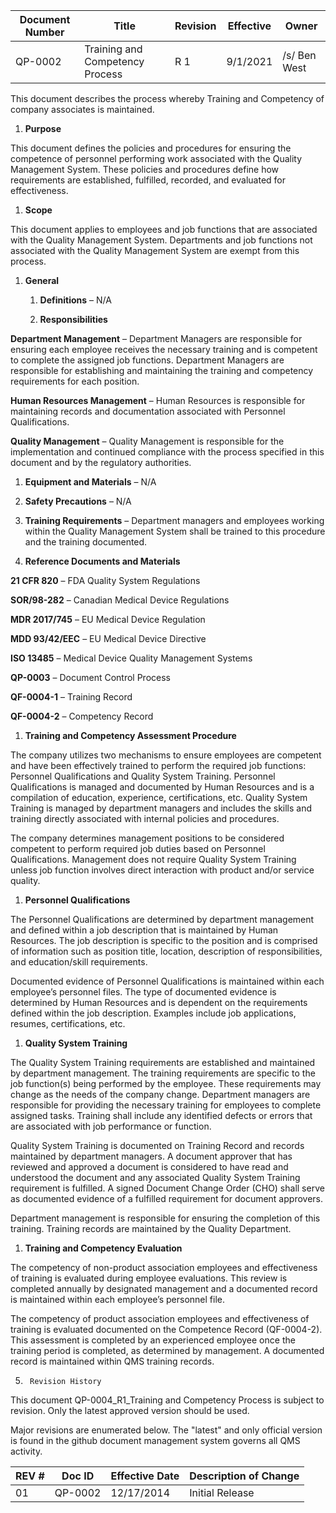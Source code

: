 
Document Number|Title|Revision|Effective|Owner
---------------|-------------------------------------|---|----|-----
QP-0002|Training and Competency Process|R 1|9/1/2021|/s/ Ben West


This document describes the process whereby Training and Competency of company associates is maintained.


1.  **Purpose**

This document defines the policies and procedures for ensuring the
competence of personnel performing work associated with the Quality
Management System. These policies and procedures define how
requirements are established, fulfilled, recorded, and evaluated for
effectiveness.

1.  **Scope**

This document applies to employees and job functions that are
associated with the Quality Management System. Departments and job
functions not associated with the Quality Management System are exempt
from this process.

1.  **General**

    1.  **Definitions** – N/A

    2.  **Responsibilities**

**Department Management** – Department Managers are responsible for
ensuring each employee receives the necessary training and is
competent to complete the assigned job functions. Department Managers
are responsible for establishing and maintaining the training and
competency requirements for each position.

**Human Resources Management** – Human Resources is responsible for
maintaining records and documentation associated with Personnel
Qualifications.

**Quality Management** – Quality Management is responsible for the
implementation and continued compliance with the process specified in
this document and by the regulatory authorities.

1.  **Equipment and Materials** – N/A

2.  **Safety Precautions** – N/A

3.  **Training Requirements** – Department managers and employees
    working within the Quality Management System shall be trained to
    this procedure and the training documented.

4.  **Reference Documents and Materials**

**21 CFR 820** – FDA Quality System Regulations

**SOR/98-282** – Canadian Medical Device Regulations

**MDR 2017/745** – EU Medical Device Regulation

**MDD 93/42/EEC** – EU Medical Device Directive

**ISO 13485** – Medical Device Quality Management Systems

**QP-0003** – Document Control Process

**QF-0004-1** – Training Record

**QF-0004-2** – Competency Record

1.  **Training and Competency Assessment Procedure**

The company utilizes two mechanisms to ensure employees are competent
and have been effectively trained to perform the required job
functions: Personnel Qualifications and Quality System Training.
Personnel Qualifications is managed and documented by Human Resources
and is a compilation of education, experience, certifications, etc.
Quality System Training is managed by department managers and includes
the skills and training directly associated with internal policies and
procedures.
>
The company determines management positions to be considered competent
to perform required job duties based on Personnel Qualifications.
Management does not require Quality System Training unless job
function involves direct interaction with product and/or service
quality.

1.  **Personnel Qualifications**

The Personnel Qualifications are determined by department management
and defined within a job description that is maintained by Human
Resources. The job description is specific to the position and is
comprised of information such as position title, location, description
of responsibilities, and education/skill requirements.
>
Documented evidence of Personnel Qualifications is maintained within
each employee’s personnel files. The type of documented evidence is
determined by Human Resources and is dependent on the requirements
defined within the job description. Examples include job applications,
resumes, certifications, etc.

1.  **Quality System Training**

The Quality System Training requirements are established and
maintained by department management. The training requirements are
specific to the job function(s) being performed by the employee. These
requirements may change as the needs of the company change. Department
managers are responsible for providing the necessary training for
employees to complete assigned tasks. Training shall include any
identified defects or errors that are associated with job performance
or function.

Quality System Training is documented on Training Record and records
maintained by department managers. A document approver that has
reviewed and approved a document is considered to have read and
understood the document and any associated Quality System Training
requirement is fulfilled. A signed Document Change Order (CHO) shall
serve as documented evidence of a fulfilled requirement for document
approvers.

Department management is responsible for ensuring the completion of
this training. Training records are maintained by the Quality
Department.

1.  **Training and Competency Evaluation**

The competency of non-product association employees and effectiveness
of training is evaluated during employee evaluations. This review is
completed annually by designated management and a documented record is
maintained within each employee’s personnel file.
>
The competency of product association employees and effectiveness of
training is evaluated documented on the Competence Record (QF-0004-2).
This assessment is completed by an experienced employee once the
training period is completed, as determined by management. A
documented record is maintained within QMS training records.

5.      Revision History

This document  QP-0004_R1_Training and Competency Process
is subject to revision. Only the latest approved version should be used.

Major revisions are enumerated below.
The "latest" and only official version is found in the github document management system governs all QMS activity.

REV #|Doc ID|Effective Date|Description of Change
-----|------|--------------|---------------------
01   | QP-0002|12/17/2014|Initial Release


